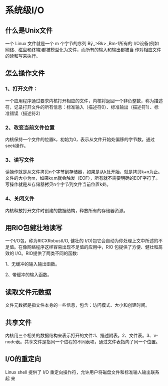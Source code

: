 # 系统级I/O

## 什么是Unix文件

一个 Linux 文件就是一个 m 个字节的序列 Bÿ,,>Bk> ,Bm-1所有的 I/O设备(例如网络、磁盘和终端)都被模型化为文件，而所有的输入和输出都被当 作对相应文件的读和写来执行。

## 怎么操作文件

### 1、打开文件：

一个应用程序通过要求内核打开相应的文件，内核将返回一个非负整数，称为描述符，记录打开文件的所有信息：标准输入（描述符0）、标准输出（描述符1）、标准错误（描述符2）

### 2、改变当前文件位置

内核保持一个文件的位置k，初始为0，表示从文件开始处偏移的字节数。通过seek操作。

### 3、读写文件

读操作就是从文件拷贝n个字节到存储器，如果是从k处开始，就是拷贝k+n为止。文件的大小为m，如果k≥m就会触发（EOF），所有就不需要明确的EOF字符了。写操作就是从存储器拷贝n个字节到文件当前位置k处。

### 4、关闭文件

内核释放打开文件时创建的数据结构，释放所有的存储器资源。

## 用RIO包健壮地读写

一个I/O包，称为RICXRobustI/O, 健壮的 I/O)包它会自动为你处理上文中所述的不足值。在像网络程序这样容易出现不足值的应用中，RIO 包提供了方便、健壮和髙效的 I/O。RIO提供了两类不同的函数:

1、无缓冲的输入输出函数。

2、带缓冲的输入函数。

## 读取文件元数据

文件元数据是指文件本身的一些信息，包含：访问模式、大小和创建时间。

## 共享文件

内核用三个相关的数据结构来表示打开的文件:1、描述附表。2、文件表。3、v-node表。共享文件是指同一个进程的不同表项，通过文件表指向了同一个位置。

## I/O的重定向

Linux shell 提供了 I/O 重定向操作符，允许用户将磁盘文件和标准输人输出联系起 来







